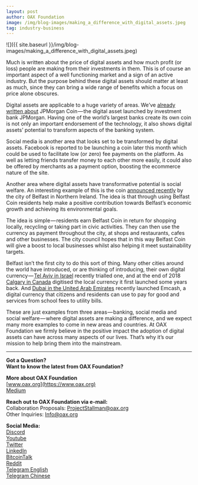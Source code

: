 ```yaml
---
layout: post
author: OAX Foundation
image: /img/blog-images/making_a_difference_with_digital_assets.jpeg
tag: industry-business
---
```


![]({{ site.baseurl }}/img/blog-images/making_a_difference_with_digital_assets.jpeg)

Much is written about the price of digital assets and how much profit (or loss) people are making from their investments in them. This is of course an important aspect of a well functioning market and a sign of an active industry. But the purpose behind these digital assets should matter at least as much, since they can bring a wide range of benefits which a focus on price alone obscures.

Digital assets are applicable to a huge variety of areas. We’ve [already written about](https://medium.com/@OAX_Foundation/quick-views-from-oax-foundation-experts-our-take-on-the-jpm-coin-4c1007be859b) JPMorgan Coin — the digital asset launched by investment bank JPMorgan. Having one of the world’s largest banks create its own coin is not only an important endorsement of the technology, it also shows digital assets’ potential to transform aspects of the banking system.

Social media is another area that looks set to be transformed by digital assets. Facebook is reported to be launching a coin later this month which could be used to facilitate low (or zero) fee payments on the platform. As well as letting friends transfer money to each other more easily, it could also be offered by merchants as a payment option, boosting the ecommerce nature of the site.

Another area where digital assets have transformative potential is social welfare. An interesting example of this is the coin [announced recently](https://www.belfastcity.gov.uk/News/News-105961.aspx) by the city of Belfast in Northern Ireland. The idea is that through using Belfast Coin residents help make a positive contribution towards Belfast’s economic growth and achieving its environmental goals.

The idea is simple — residents earn Belfast Coin in return for shopping locally, recycling or taking part in civic activities. They can then use the currency as payment throughout the city, at shops and restaurants, cafes and other businesses. The city council hopes that in this way Belfast Coin will give a boost to local businesses whilst also helping it meet sustainability targets.

Belfast isn’t the first city to do this sort of thing. Many other cities around the world have introduced, or are thinking of introducing, their own digital currency — [Tel Aviv in Israel](https://www.smartcitiesworld.net/governance/governance/tel-aviv-launches-digital-city-currency-pilot) recently trialled one, and at the end of 2018 [Calgary in Canada](http://www.calgarydollars.ca/) digitised the local currency it first launched some years back. And [Dubai in the United Arab Emirates](https://www.prnewswire.com/news-releases/dubai-to-offer-digital-payments-on-pundi-x-technology-300726736.html) recently launched Emcash, a digital currency that citizens and residents can use to pay for good and services from school fees to utility bills.

These are just examples from three areas — banking, social media and social welfare — where digital assets are making a difference, and we expect many more examples to come in new areas and countries. At OAX Foundation we firmly believe in the positive impact the adoption of digital assets can have across many aspects of our lives. That’s why it’s our mission to help bring them into the mainstream.

---

**Got a Question?**  
**Want to know the latest from OAX Foundation?**  

**More about OAX Foundation**  
[www.oax.org](https://www.oax.org)  
[Medium](https://medium.com/@OAX_Foundation)  

**Reach out to OAX Foundation via e-mail:**  
Collaboration Proposals: [ProjectStallman@oax.org](mailto:ProjectStallman@oax.org)  
Other Inquiries: [Info@oax.org](mailto:Info@oax.org)  

**Social Media:**  
[Discord](https://discordapp.com/invite/ZH5YHkb)  
[Youtube](https://bit.ly/2Bvsk73)  
[Twitter](https://twitter.com/OAX_Foundation)  
[LinkedIn](https://www.linkedin.com/company/oax-foundation/)  
[BitcoinTalk](http://bitcointalk.org/index.php?topic=1943946)  
[Reddit](https://www.reddit.com/r/OpenANX/)  
[Telegram English](https://t.me/openanxteam)  
[Telegram Chinese](https://t.me/oax_cn)  
